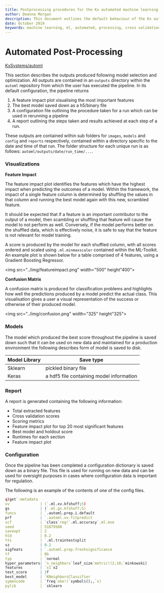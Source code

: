 ```yaml
---
title: Postprocessing procedures for the Kx automated machine learning platform
author: Deanna Morgan
description: This document outlines the default behaviour of the Kx automated machine learning offering in particular highlighting the common processes completed across all forms of automated machine learning and the differences between offerings
date: October 2019
keywords: machine learning, ml, automated, processing, cross validation, grid search, models
---
```


# <i class="fas fa-share-alt"></i> Automated Post-Processing


<i class="fab fa-github"></i> [KxSystems/automl](https://github.com/kxsystems/automl)

This section describes the outputs produced following model selection and optimization. All outputs are contained in an `outputs` directory within the `automl` repository from which the user has executed the pipeline. In its default configuration, the pipeline returns 

1. A feature impact plot visualising the most important features
2. The best model saved down as a h5/binary file 
3. A configuration file outlining the procedure taken for a run which can be used in rerunning a pipeline
4. A report outlining the steps taken and results achieved at each step of a run.

These outputs are contained within sub folders for `images`, `models` and `config` and `reports` respectively, contained within a directory specific to the date and time of that run. The folder structure for each unique run is as follows: `automl/outputs/date/run_time/...`.


### Visualizations

**Feature Impact**

The feature impact plot identifies the features which have the highest impact when predicting the outcomes of a model. Within the framework, the impact of a single feature column is determined by shuffling the values in that column and running the best model again with this new, scrambled feature.

It should be expected that if a feature is an important contributor to the output of a model, then scambling or shuffling that feature will cause the model to not perform as well. Conversely, if the model performs better on the shuffled data, which is effectively noise, it is safe to say that the feature is not relevant for model training.

A score is produced by the model for each shuffled column, with all scores ordered and scaled using `.ml.minmaxscaler` contained within the ML-Toolkit. An example plot is shown below for a table comprised of 4 features, using a Gradient Boosting Regressor.

<img src="../img/featureimpact.png" width="500" height"400"> 

**Confusion Matrix**

A confusion matrix is produced for classification problems and highlights how well the predictions produced by a model predict the actual class. This visualisation gives a user a visual representation of the success or otherwise of their produced model.

<img src="../img/confusion.png" width="325" height"325">

### Models

The model which produced the best score throughout the pipeline is saved down such that it can be used on new data and maintained for a production environment the following describes form of model is saved to disk.

Model Library | Save type |
--------------|-----------|
Sklearn       | pickled binary file
Keras         | a hdf5 file containing model information

### Report

A report is generated containing the following information:

- Total extracted features
- Cross validation scores
- Scoring metrics
- Feature impact plot for top 20 most significant features
- Best model and holdout score
- Runtimes for each section
- Feature impact plot

### Configuration

Once the pipeline has been completed a configuration dictionary is saved down as a binary file. This file is used for running on new data and can be used for oversight purposes in cases where configuration data is important for regulation.

The following is an example of the contents of one of the config files.

```q
q)get`:metadata
xv              | (`.ml.xv.kfshuff;5)
gs              | (`.ml.gs.kfshuff;5)
funcs           | `.automl.prep.i.default
prf             | `.automl.xv.fitpredict
scf             | `class`reg!`.ml.accuracy`.ml.mse
seed            | 51879508
saveopt         | 2
hld             | 0.2
tts             | `.ml.traintestsplit
sz              | 0.2
sigfeats        | `.automl.prep.freshsignificance
tf              | 0b
typ             | `normal
hyper_parameters| `n_neighbors`leaf_size`metric!(2;10;`minkowski)
features        | `x1`x2
test_score      | 1f
best_model      | `KNeighborsClassifier
symencode       | `freq`ohe!(`symbol$();,`x)
pylib           | `sklearn
```
